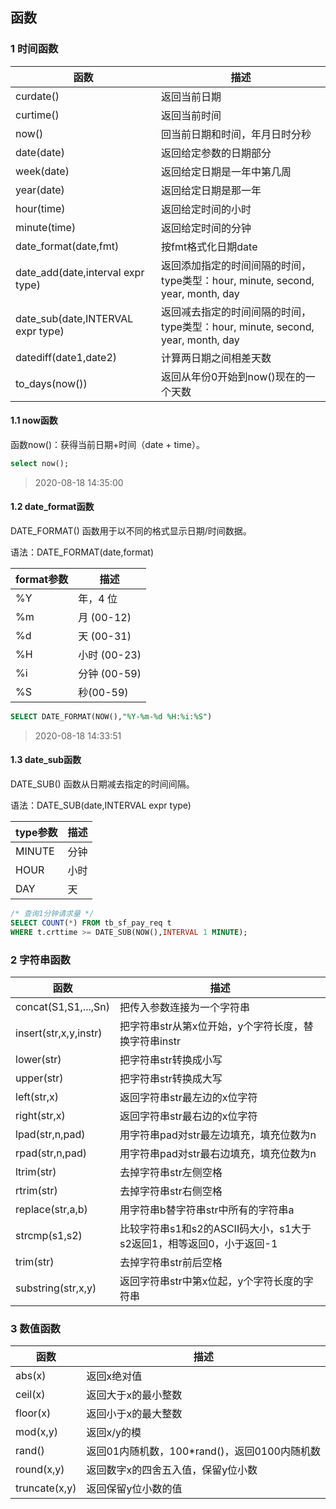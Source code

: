 ## 函数

### 1 时间函数

| 函数                              | 描述                                                         |
| --------------------------------- | ------------------------------------------------------------ |
| curdate()                         | 返回当前日期                                                 |
| curtime()                         | 返回当前时间                                                 |
| now()                             | 回当前日期和时间，年月日时分秒                               |
| date(date)                        | 返回给定参数的日期部分                                       |
| week(date)                        | 返回给定日期是一年中第几周                                   |
| year(date)                        | 返回给定日期是那一年                                         |
| hour(time)                        | 返回给定时间的小时                                           |
| minute(time)                      | 返回给定时间的分钟                                           |
| date_format(date,fmt)             | 按fmt格式化日期date                                          |
| date_add(date,interval expr type) | 返回添加指定的时间间隔的时间，type类型：hour, minute, second, year, month, day |
| date_sub(date,INTERVAL expr type) | 返回减去指定的时间间隔的时间，type类型：hour, minute, second, year, month, day |
| datediff(date1,date2)             | 计算两日期之间相差天数                                       |
| to_days(now())                    | 返回从年份0开始到now()现在的一个天数                         |

#### 1.1 now函数

函数now()：获得当前日期+时间（date + time）。

```sql
select now();
```

> 2020-08-18 14:35:00

#### 1.2 date_format函数

DATE_FORMAT() 函数用于以不同的格式显示日期/时间数据。

语法：DATE_FORMAT(date,format)

| format参数 | 描述         |
| ---------- | ------------ |
| %Y         | 年，4 位     |
| %m         | 月 (00-12)   |
| %d         | 天 (00-31)   |
| %H         | 小时 (00-23) |
| %i         | 分钟 (00-59) |
| %S         | 秒(00-59)    |

```sql
SELECT DATE_FORMAT(NOW(),"%Y-%m-%d %H:%i:%S")
```

>2020-08-18 14:33:51

#### 1.3 date_sub函数

DATE_SUB() 函数从日期减去指定的时间间隔。

语法：DATE_SUB(date,INTERVAL expr type)

| type参数 | 描述 |
| -------- | ---- |
| MINUTE   | 分钟 |
| HOUR     | 小时 |
| DAY      | 天   |

```sql
/* 查询1分钟请求量 */
SELECT COUNT(*) FROM tb_sf_pay_req t
WHERE t.crttime >= DATE_SUB(NOW(),INTERVAL 1 MINUTE);
```

### 2 字符串函数

| 函数                  | 描述                                                         |
| --------------------- | ------------------------------------------------------------ |
| concat(S1,S1,...,Sn)  | 把传入参数连接为一个字符串                                   |
| insert(str,x,y,instr) | 把字符串str从第x位开始，y个字符长度，替换字符串instr         |
| lower(str)            | 把字符串str转换成小写                                        |
| upper(str)            | 把字符串str转换成大写                                        |
| left(str,x)           | 返回字符串str最左边的x位字符                                 |
| right(str,x)          | 返回字符串str最右边的x位字符                                 |
| lpad(str,n,pad)       | 用字符串pad对str最左边填充，填充位数为n                      |
| rpad(str,n,pad)       | 用字符串pad对str最右边填充，填充位数为n                      |
| ltrim(str)            | 去掉字符串str左侧空格                                        |
| rtrim(str)            | 去掉字符串str右侧空格                                        |
| replace(str,a,b)      | 用字符串b替字符串str中所有的字符串a                          |
| strcmp(s1,s2)         | 比较字符串s1和s2的ASCII码大小，s1大于s2返回1，相等返回0，小于返回-1 |
| trim(str)             | 去掉字符串str前后空格                                        |
| substring(str,x,y)    | 返回字符串str中第x位起，y个字符长度的字符串                  |

### 3 数值函数

| 函数          | 描述                                         |
| ------------- | -------------------------------------------- |
| abs(x)        | 返回x绝对值                                  |
| ceil(x)       | 返回大于x的最小整数                          |
| floor(x)      | 返回小于x的最大整数                          |
| mod(x,y)      | 返回x/y的模                                  |
| rand()        | 返回01内随机数，100*rand()，返回0100内随机数 |
| round(x,y)    | 返回数字x的四舍五入值，保留y位小数           |
| truncate(x,y) | 返回保留y位小数的值                          |